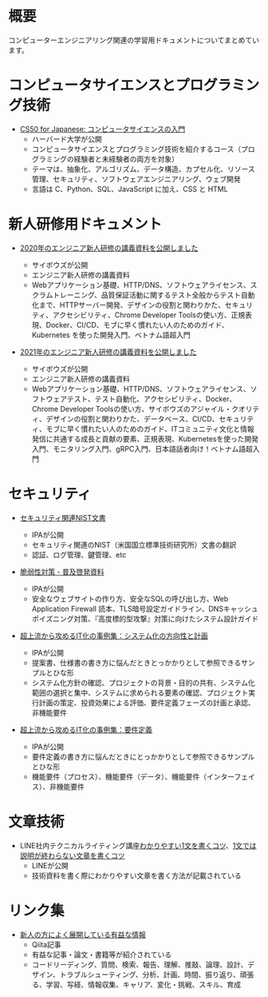 # 概要

コンピューターエンジニアリング関連の学習用ドキュメントについてまとめています。

# コンピュータサイエンスとプログラミング技術

- [CS50 for Japanese: コンピュータサイエンスの入門](https://cs50.jp/)
  - ハーバード大学が公開
  - コンピュータサイエンスとプログラミング技術を紹介するコース（プログラミングの経験者と未経験者の両方を対象）
  - テーマは、抽象化、アルゴリズム、データ構造、カプセル化、リソース管理、セキュリティ、ソフトウェアエンジニアリング、ウェブ開発
  - 言語は C、Python、SQL、JavaScript に加え、CSS と HTML

# 新人研修用ドキュメント

- [2020年のエンジニア新人研修の講義資料を公開しました](https://blog.cybozu.io/entry/2020/09/07/180000)
  - サイボウズが公開
  - エンジニア新人研修の講義資料
  - Webアプリケーション基礎、HTTP/DNS、ソフトウェアライセンス、スクラムトレーニング、品質保証活動に関するテスト全般からテスト自動化まで、HTTPサーバー開発、デザインの役割と関わりかた、セキュリティ、アクセシビリティ、Chrome Developer Toolsの使い方、正規表現、Docker、CI/CD、モブに早く慣れたい人のためのガイド、Kubernetes を使った開発入門、ベトナム語超入門

- [2021年のエンジニア新人研修の講義資料を公開しました](https://blog.cybozu.io/entry/2021/07/20/100000)
  - サイボウズが公開
  - エンジニア新人研修の講義資料
  - Webアプリケーション基礎、HTTP/DNS、ソフトウェアライセンス、ソフトウェアテスト、テスト自動化、アクセシビリティ、Docker、Chrome Developer Toolsの使い方、サイボウズのアジャイル・クオリティ、デザインの役割と関わりかた、データベース、CI/CD、セキュリティ、モブに早く慣れたい人のためのガイド、ITコミュニティ文化と情報発信に共通する成長と貢献の要素、正規表現、Kubernetesを使った開発入門、モニタリング入門、gRPC入門、日本語話者向け！ベトナム語超入門

# セキュリティ

- [セキュリティ関連NIST文書](https://www.ipa.go.jp/security/publications/nist/index.html)
  - IPAが公開
  - セキュリティ関連のNIST（米国国立標準技術研究所）文書の翻訳
  - 認証、ログ管理、鍵管理、etc

- [脆弱性対策 - 普及啓発資料](https://zenn.dev/koduki/articles/d36e18c41b4bd0)
  - IPAが公開
  - 安全なウェブサイトの作り方、安全なSQLの呼び出し方、Web Application Firewall 読本、TLS暗号設定ガイドライン、DNSキャッシュポイズニング対策、『高度標的型攻撃』対策に向けたシステム設計ガイド

- [超上流から攻めるIT化の事例集：システム化の方向性と計画](https://www.ipa.go.jp/sec/softwareengineering/tool/ep/ep1.html)
  - IPAが公開
  - 提案書、仕様書の書き方に悩んだときとっかかりとして参照できるサンプルとひな形
  - システム化方針の確認、プロジェクトの背景・目的の共有、システム化範囲の選択と集中、システムに求められる要素の確認、プロジェクト実行計画の策定、投資効果による評価、要件定義フェーズの計画と承認、非機能要件

- [超上流から攻めるIT化の事例集：要件定義](https://www.ipa.go.jp/sec/softwareengineering/tool/ep/ep2.html)
  - IPAが公開
  - 要件定義の書き方に悩んだときにとっかかりとして参照できるサンプルとひな形
  - 機能要件（プロセス）、機能要件（データ）、機能要件（インターフェイス）、非機能要件

# 文章技術

- LINE社内テクニカルライティング講座[わかりやすい1文を書くコツ](https://engineering.linecorp.com/ja/blog/line-technical-writing-course/)、[1文では説明が終わらない文章を書くコツ](https://engineering.linecorp.com/ja/blog/line-technical-writing-course-2/)
  - LINEが公開
  - 技術資料を書く際にわかりやすい文章を書く方法が記載されている

# リンク集

- [新人の方によく展開している有益な情報](https://qiita.com/kazuo_reve/items/d1a3f0ee48e24bba38f1)
  - Qiita記事
  - 有益な記事・論文・書籍等が紹介されている
  - コードリーディング、質問、検索、報告、理解、推敲、論理、設計、デザイン、トラブルシューティング、分析、計画、時間、振り返り、頑張る、学習、写経、情報収集、キャリア、変化・挑戦、スキル、育成
